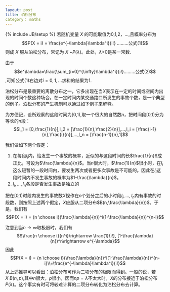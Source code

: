 ```yaml
---
layout: post
title: 泊松分布
category： maths
---
```

{% include JB/setup %}
若随机变量 $X$ 的可能取值为0,1,2，...,且概率分布为$$P(X = i) = \frac{e^{-\lambda}\lambda^i}{i!} .........公式(1)$$则成 $X$ 服从泊松分布，常记为 $X$ ~$P(\lambda)$。此处，$\lambda$>0是某一常数.

由于$$e^\lambda=\frac{\sum_{i=0}^{\infty}\lambda^i}{i!}.........公式(2)$$,可知公式(1)右边对$i=0,1,...$求和的结果为1.

泊松分布是最重要的离散分布之一，它多出现在当$X$表示在一定的时间或空间内出现的时间个数这种场合。在一定时间内某交通路口所发生的事故个数，是一个典型的例子。泊松分布的产生机制可以通过如下例子来解释。

为方便记，设所观察的这段时间为[0,1),取一个很大的自然数$n$，把时间段[0,1)分为等长的$n$段：$$l_1 = [0,\frac{1}{n}],l_2 = [\frac{1}{n},\frac{2}{n}],...,l_i = [\frac{i-1}{n},\frac{i}{n}],...,l_n = [\frac{n-1}{n},1]$$

我们做如下两个假定：

1. 在每段$l_i$内，恰发生一个事故的概率，近似的与这段时间的长$\frac{1}{n}$成正比，可设为$\frac{\lambda}{n}$。当$n$很大时，$\frac{1}{n}$很小时，在$l_i$这么短暂的一段时间内，要发生两次或者更多次事故是不可能的。因此在$l_i$这段时间内不发生事故的概率为$1-\frac{\lambda}{n}$。
2. $l_i,...,l_n$各段是否发生事故是独立的

把在[0,1)时段内发生的事故数$X$视作在$n$个划分之后的小时段$l_i,...,l_n$内有事故的时段数，则按照上述两个假定，$X$应服从二项分布$B(n,\frac{\lambda}{n})$。于是，我们有 $$P(X = i) = {n \choose i}(\frac{\lambda}{n})^i(1-\frac{\lambda}{n})^{n-i}$$

注意到当$n\rightarrow \infty$取极限时，我们有$$\frac{n \choose i}{n^i}\rightarrow \frac{1}{i!}, (1-\frac{\lambda}{n})^n\rightarrow e^{-\lambda}$$因此
$$P(X = i) = {n \choose i}(\frac{\lambda}{n})^i(1-\frac{\lambda}{n})^{n-i}\\=\frac{e^{-\lambda}\lambda^i}{i!}$$
从上述推导可以看出：泊松分布可作为二项分布的极限而得到。一般的说，若$X~B(n,p)$,其中$n$很大，$p$很小，因而$np=\lambda$不太大时，$X$的分布接近于泊松分布$P(\lambda)$。这个事实有时可将较难计算的二项分布转化为泊松分布去计算。







